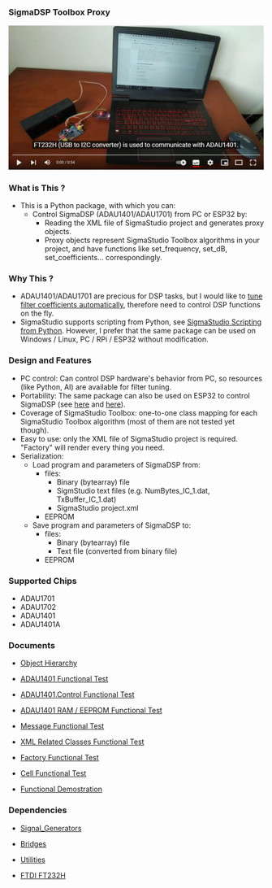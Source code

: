### SigmaDSP Toolbox Proxy

[![SigmaDSP PC Control Test](https://raw.githubusercontent.com/Wei1234c/SigmaDSP/master/jpgs/demo_equip_setup.png)](https://youtu.be/XHlZtDsa4oE)     


### What is This ?
- This is a Python package, with which you can:
    - Control SigmaDSP (ADAU1401/ADAU1701) from PC or ESP32 by:
        - Reading the XML file of SigmaStudio project and generates proxy objects.
        - Proxy objects represent SigmaStudio Toolbox algorithms in your project, and have functions like set_frequency, set_dB, set_coefficients... correspondingly.
        
        
### Why This ?
- ADAU1401/ADAU1701 are precious for DSP tasks, but I would like to [tune filter coefficients automatically](https://github.com/Wei1234c/DRC/blob/master/notebooks/Digital%20Room%20Correction.ipynb), therefore need to control DSP functions on the fly.
- SigmaStudio supports scripting from Python, see [SigmaStudio Scripting from Python](https://wiki.analog.com/resources/tools-software/sigmastudio/usingsigmastudio/scripting/python). However, I prefer that the same package can be used on Windows / Linux, PC / RPi / ESP32 without modification. 


### Design and Features  
- PC control: Can control DSP hardware's behavior from PC, so resources (like Python, AI) are available for filter tuning.
- Portability: The same package can also be used on ESP32 to control SigmaDSP (see [here](https://github.com/Wei1234c/SigmaDSP/blob/master/notebooks/Functional%20test/Functional%20Demostration%20-%20with%20MicroPython%20Remote.ipynb) and [here](https://github.com/Wei1234c/SigmaDSP/blob/master/notebooks/Functional%20test/Functional%20Demostration.ipynb)).
- Coverage of SigmaStudio Toolbox: one-to-one class mapping for each SigmaStudio Toolbox algorithm (most of them are not tested yet though).
- Easy to use: only the XML file of SigmaStudio project is required. "Factory" will render every thing you need.
- Serialization: 
    - Load program and parameters of SigmaDSP from:  
        - files: 
            - Binary (bytearray) file
            - SigmStudio text files (e.g. NumBytes_IC_1.dat, TxBuffer_IC_1.dat)
            - SigmaStudio project.xml
        - EEPROM
    - Save program and parameters of SigmaDSP to:   
        - files: 
            - Binary (bytearray) file
            - Text file (converted from binary file)
        - EEPROM  
        
		
### Supported Chips
- ADAU1701
- ADAU1702
- ADAU1401
- ADAU1401A


### Documents  

- [Object Hierarchy](https://wei1234c.blogspot.com/2022/03/sigmadsp-agents-object-hierarchy.html)  
 
- [ADAU1401 Functional Test](https://github.com/Wei1234c/SigmaDSP/blob/master/notebooks/Functional%20test/ADAU1401%20Functional%20Test.ipynb)  

- [ADAU1401.Control Functional Test](https://github.com/Wei1234c/SigmaDSP/blob/master/notebooks/Functional%20test/ADAU1401.Control%20Functional%20Test.ipynb)  

- [ADAU1401 RAM / EEPROM Functional Test](https://github.com/Wei1234c/SigmaDSP/blob/master/notebooks/Functional%20test/ADAU1401%20RAM%20EEPROM%20Functional%20Test.ipynb)  

- [Message Functional Test](https://github.com/Wei1234c/SigmaDSP/blob/master/notebooks/Functional%20test/Message%20Functional%20Test.ipynb)  

- [XML Related Classes Functional Test](https://github.com/Wei1234c/SigmaDSP/blob/master/notebooks/Functional%20test/XML%20Related%20Classes%20Functional%20Test.ipynb)  

- [Factory Functional Test](https://github.com/Wei1234c/SigmaDSP/blob/master/notebooks/Functional%20test/Factory%20Functional%20Test.ipynb)  

- [Cell Functional Test](https://github.com/Wei1234c/SigmaDSP/blob/master/notebooks/Functional%20test/Cell%20Functional%20Test.ipynb)  

- [Functional Demostration](https://github.com/Wei1234c/SigmaDSP/blob/master/notebooks/Functional%20test/Functional%20Demostration.ipynb) 


### Dependencies

- [Signal_Generators](https://github.com/Wei1234c/Signal_Generators)  

- [Bridges](https://github.com/Wei1234c/Bridges)  

- [Utilities](https://github.com/Wei1234c/Utilities)

- [FTDI FT232H](https://www.google.com/search?q=ftdi+ft232h&sxsrf=APq-WBvh8jByLE89c5v9AHCrUAZXqxOAmA:1646325613903&source=lnms&tbm=isch&sa=X&ved=2ahUKEwjCrZrrsKr2AhVL05QKHeoaD4gQ_AUoAXoECAEQAw&biw=1396&bih=585&dpr=1.38)  
